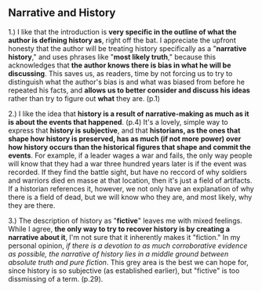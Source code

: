 ## Narrative and History

1.) I like that the introduction is **very specific in the outline of what the author is defining history as**, right off the bat. I appreciate the upfront honesty that the author will be treating history specifically as a "**narrative history**," and uses phrases like "**most likely truth**," because this acknowledges that **the author knows there is bias in what he will be discussing**. This saves us, as readers, time by not forcing us to try to distinguish what the author's bias is and what was biased from before he repeated his facts, and **allows us to better consider and discuss his ideas** rather than try to figure out **what** they are. (p.1)

2.) I like the idea that **history is a result of narrative-making as much as it is about the events that happened**. (p.4) It's a lovely, simple way to express that **history is subjective**, and that **historians, as the ones that shape how history is preserved, has as much (if not more power) over how history occurs than the historical figures that shape and commit the events**. For example, if a leader wages a war and fails, the only way people will know that they had a war three hundred years later is if the event was recorded. If they find the battle sight, but have no reccord of why soldiers and warriors died en masse at that location, then it's just a field of artifacts. If a historian references it, however, we not only have an explanation of why there is a field of dead, but we will know who they are, and most likely, why they are there.

3.) The description of history as "**fictive**" leaves me with mixed feelings. While I agree, **the only way to try to recover history 
is by creating a narrative about it**, I'm not sure that it inherently makes it "fiction." In my personal opinion, _if there is a devotion to as much corroborative evidence as possible, the narrative of history lies in a middle ground between absolute truth and pure fiction_. This grey area is the best we can hope for, since history is so subjective (as established earlier), but "fictive" is too dissmissing of a term. (p.29).
